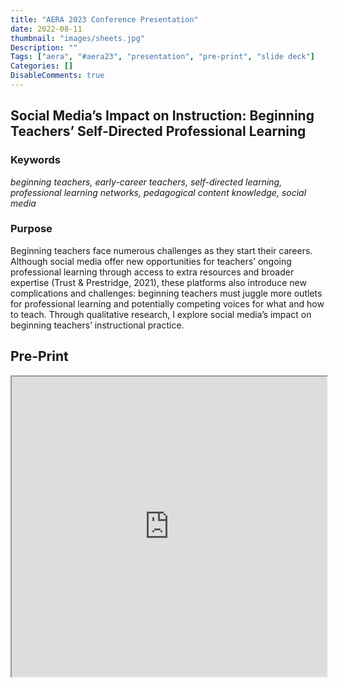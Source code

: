```yaml
---
title: "AERA 2023 Conference Presentation"
date: 2022-08-11
thumbnail: "images/sheets.jpg"
Description: ""
Tags: ["aera", "#aera23", "presentation", "pre-print", "slide deck"]
Categories: []
DisableComments: true
---
```


## Social Media’s Impact on Instruction: Beginning Teachers’ Self-Directed Professional Learning

### Keywords

*beginning teachers, early-career teachers, self-directed learning, professional learning networks, pedagogical content knowledge, social media*

### Purpose

Beginning teachers face numerous challenges as they start their careers. Although social media offer new opportunities for teachers’ ongoing professional learning through access to extra resources and broader expertise (Trust & Prestridge, 2021), these platforms also introduce new complications and challenges: beginning teachers must juggle more outlets for professional learning and potentially competing voices for what and how to teach. Through qualitative research, I explore social media’s impact on beginning teachers’ instructional practice.

## Pre-Print

<iframe
  src="https://bretsw.com/files/fyap-brief-preprint.pdf" 
  width = "100%"
  height="480px"
>
</iframe>
